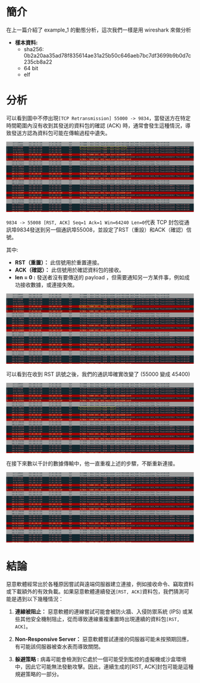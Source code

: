 # 簡介
在上一篇介紹了 example_1 的動態分析，這次我們一樣是用 wireshark 來做分析
*  **樣本資料:**
    + sha256: 0b2a20aa35ad78f835614ae31a25b50c646aeb7bc7df3699b9b0d7c235cb8a22
    + 64 bit 
    + elf 



# 分析
可以看到圖中不停出現`[TCP Retransmission] 55000 -> 9834`，當發送方在特定時間範圍內沒有收到其發送的資料包的確認 (ACK) 時，通常會發生這種情況，導致發送方認為資料包可能在傳輸過程中遺失。

![Image text](https://github.com/Potassium-chromate/COMPUTER-PROJECT-DESIGN/blob/main/picture/example_2_dyn_analysis_2.png)

`9834 -> 55008 [RST, ACK] Seq=1 Ack=1 Win=64240 Len=0`代表 TCP 封包從通訊埠9834發送到另一個通訊埠55008，並設定了RST（重設）和ACK（確認）信號。

其中:
- **RST（重置）：** 此信號用於重置連接。
- **ACK（確認）：** 此信號用於確認資料包的接收。
- **len = 0 :** 發送者沒有要傳送的 payload ，但需要通知另一方某件事，例如成功接收數據，或連接失敗。

![Image text](https://github.com/Potassium-chromate/COMPUTER-PROJECT-DESIGN/blob/main/picture/example_2_dyn_analysis_3.png)

可以看到在收到 RST 訊號之後，我們的通訊埠確實改變了 (55000 變成 45400)

![Image text](https://github.com/Potassium-chromate/COMPUTER-PROJECT-DESIGN/blob/main/picture/example_2_dyn_analysis_4.png)

在接下來數以千計的數據傳輸中，他一直重複上述的步驟，不斷重新連接。

![Image text](https://github.com/Potassium-chromate/COMPUTER-PROJECT-DESIGN/blob/main/picture/example_2_dyn_analysis_1.png)



# 結論
惡意軟體經常出於各種原因嘗試與遠端伺服器建立連接，例如接收命令、竊取資料或下載額外的有效負載。如果惡意軟體連續發送`[RST, ACK]`資料包，我們猜測可能是遇到以下幾種情況：

1. **連線被阻止：** 
    惡意軟體的連線嘗試可能會被防火牆、入侵防禦系統 (IPS) 或某些其他安全機制阻止，從而導致連線重複重置時出現連續的資料包`[RST, ACK]`。
   
3. **Non-Responsive Server：**
    惡意軟體嘗試連接的伺服器可能未按預期回應，有可能該伺服器被查水表而導致關閉。
   
5. **躲避策略 :**
    病毒可能會檢測到它處於一個可能受到監控的虛擬機或沙盒環境中，因此它可能無法發動攻擊。因此，連續生成的[RST, ACK]封包可能是這種規避策略的一部分。
